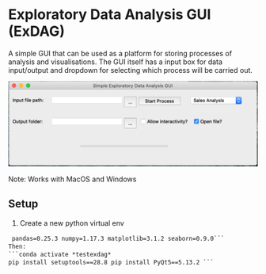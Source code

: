 # Exploratory Data Analysis GUI (ExDAG)
A simple GUI that can be used as a platform for storing processes of analysis and visualisations. The GUI itself has a input box for data input/output and dropdown for selecting which process will be carried out.

![Example of the app](simple_GUI_img.png)

Note: Works with MacOS and Windows

## Setup
1. Create a new python virtual env
```conda create -n *testexdag* python=3.7.3 pyinstaller=3.6
 pandas=0.25.3 numpy=1.17.3 matplotlib=3.1.2 seaborn=0.9.0```
Then:
```conda activate *testexdag* 
pip install setuptools==28.8 pip install PyQt5==5.13.2 ```
